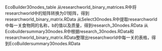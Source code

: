 EcoBuilder30nodes_table
从researchworld_binary_matrices.R中将researchworld中的矩阵转换为01矩阵，得到researchworld_binary_matrix.RData 
从Select30nodes.R中提取researchworld中每一关食物网的名称，b的值以及质量，得到research_30nodes.RData 
从Ecobuildersummary30nodes.R中根据research_30nodes.RData和researchworld_binary_matrix.RData整理出researchworld中每一关的表格，得到EcoBuildersummary30nodes.RData
